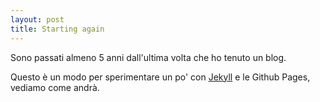 ```yaml
---
layout: post
title: Starting again
---
```


Sono passati almeno 5 anni dall'ultima volta che ho tenuto un blog.

Questo è un modo per sperimentare un po' con [Jekyll](https://github.com/barryclark/jekyll-now) e le Github Pages, vediamo come andrà.

<!-- ![_config.yml]({{ site.baseurl }}/images/config.png) -->